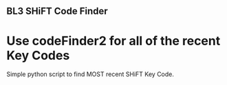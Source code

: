 ## BL3 SHiFT Code Finder
# Use codeFinder2 for all of the recent Key Codes
Simple python script to find MOST recent SHiFT Key Code.
